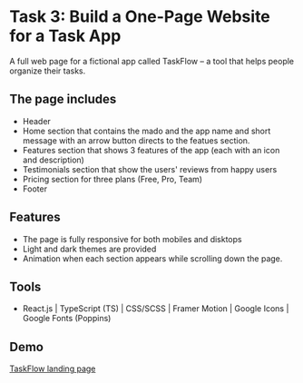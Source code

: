 # Task 3: Build a One-Page Website for a Task App

A full web page for a fictional app called TaskFlow – a tool that helps people organize their tasks.

## The page includes

- Header
- Home section that contains the mado and the app name and short message with an arrow button directs to the featues section.
- Features section that shows 3 features of the app (each with an icon and description)
- Testimonials section that show the users' reviews from happy users
- Pricing section for three plans (Free, Pro, Team)
- Footer

## Features

- The page is fully responsive for both mobiles and disktops
- Light and dark themes are provided
- Animation when each section appears while scrolling down the page.

## Tools

- React.js | TypeScript (TS) | CSS/SCSS | Framer Motion | Google Icons | Google Fonts (Poppins)

## Demo

[TaskFlow landing page](https://elevvopaths-task-3-task-flow.vercel.app/)
